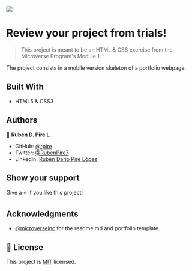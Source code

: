 ![](https://img.shields.io/badge/Microverse-blueviolet)

# Review your project from trials!

> This project is meant to be an HTML & CSS exercise from the Microverse Program's Module 1.


The project consists in a mobile version skeleton of a portfolio webpage.

## Built With

- HTML5 & CSS3

## Authors

👤 **Rubén D. Pire L.**

- GitHub: [@rpire](https://github.com/rpire)
- Twitter: [@RubenPire7](https://twitter.com/RubenPire7)
- LinkedIn: [Rubén Darío Pire López](https://www.linkedin.com/in/rub%C3%A9n-dar%C3%ADo-pire-l%C3%B3pez-507111189/)

## Show your support

Give a ⭐️ if you like this project!

## Acknowledgments

- [@microverseinc](https://github.com/microverseinc) for the readme.md and portfolio template.

## 📝 License

This project is [MIT](./MIT.md) licensed.
